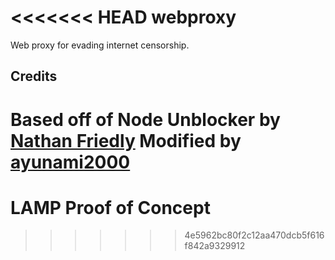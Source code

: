 <<<<<<< HEAD
webproxy
=================

Web proxy for evading internet censorship.

Credits
------------

Based off of Node Unblocker by [Nathan Friedly](http://nfriedly.com)
Modified by [ayunami2000](http://sfg.id0t.x10.mx)
=======
# LAMP Proof of Concept
>>>>>>> 4e5962bc80f2c12aa470dcb5f616f842a9329912
